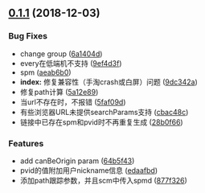 ## [0.1.1](https://gitlab.alibaba-inc.com/universal/pm-track/compare/publish/0.1.1...0.1.1) (2018-12-03)


### Bug Fixes

* change group ([6a1404d](https://gitlab.alibaba-inc.com/universal/pm-track/commit/6a1404d))
* every在低端机不支持 ([9ef4d3f](https://gitlab.alibaba-inc.com/universal/pm-track/commit/9ef4d3f))
* spm ([aeab6b0](https://gitlab.alibaba-inc.com/universal/pm-track/commit/aeab6b0))
* **index:** 修复兼容性（手淘crash或白屏）问题 ([9dc342a](https://gitlab.alibaba-inc.com/universal/pm-track/commit/9dc342a))
* 修复path计算 ([5a12e89](https://gitlab.alibaba-inc.com/universal/pm-track/commit/5a12e89))
* 当url不存在时，不报错 ([5faf09d](https://gitlab.alibaba-inc.com/universal/pm-track/commit/5faf09d))
* 有些浏览器URL未提供searchParams支持 ([cbac48c](https://gitlab.alibaba-inc.com/universal/pm-track/commit/cbac48c))
* 链接中已存在spm和pvid时不再重复生成 ([28b0f66](https://gitlab.alibaba-inc.com/universal/pm-track/commit/28b0f66))


### Features

* add canBeOrigin param ([64b5f43](https://gitlab.alibaba-inc.com/universal/pm-track/commit/64b5f43))
* pvid的值附加用户nickname信息 ([edaafbd](https://gitlab.alibaba-inc.com/universal/pm-track/commit/edaafbd))
* 添加path跟踪参数，并且scm中传入spmd ([877f326](https://gitlab.alibaba-inc.com/universal/pm-track/commit/877f326))



